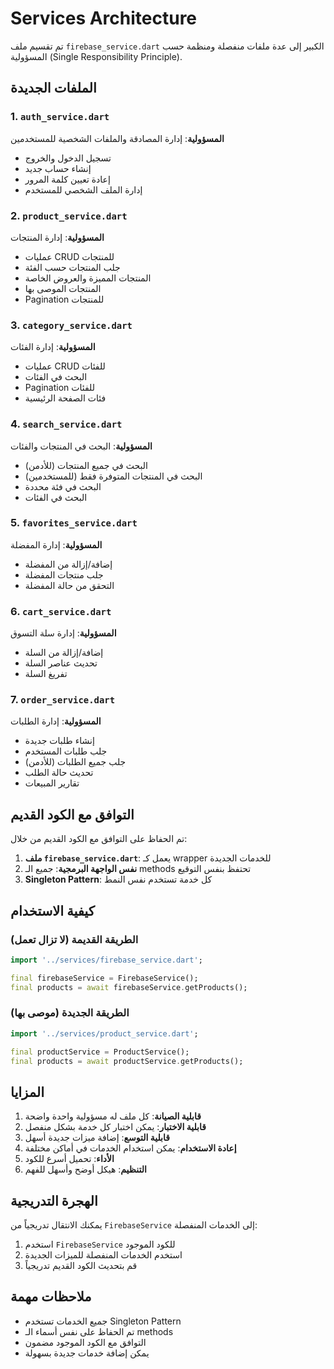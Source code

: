 # Services Architecture

تم تقسيم ملف `firebase_service.dart` الكبير إلى عدة ملفات منفصلة ومنظمة حسب المسؤولية (Single Responsibility Principle).

## الملفات الجديدة

### 1. `auth_service.dart`
**المسؤولية**: إدارة المصادقة والملفات الشخصية للمستخدمين
- تسجيل الدخول والخروج
- إنشاء حساب جديد
- إعادة تعيين كلمة المرور
- إدارة الملف الشخصي للمستخدم

### 2. `product_service.dart`
**المسؤولية**: إدارة المنتجات
- عمليات CRUD للمنتجات
- جلب المنتجات حسب الفئة
- المنتجات المميزة والعروض الخاصة
- المنتجات الموصى بها
- Pagination للمنتجات

### 3. `category_service.dart`
**المسؤولية**: إدارة الفئات
- عمليات CRUD للفئات
- البحث في الفئات
- Pagination للفئات
- فئات الصفحة الرئيسية

### 4. `search_service.dart`
**المسؤولية**: البحث في المنتجات والفئات
- البحث في جميع المنتجات (للأدمن)
- البحث في المنتجات المتوفرة فقط (للمستخدمين)
- البحث في فئة محددة
- البحث في الفئات

### 5. `favorites_service.dart`
**المسؤولية**: إدارة المفضلة
- إضافة/إزالة من المفضلة
- جلب منتجات المفضلة
- التحقق من حالة المفضلة

### 6. `cart_service.dart`
**المسؤولية**: إدارة سلة التسوق
- إضافة/إزالة من السلة
- تحديث عناصر السلة
- تفريغ السلة

### 7. `order_service.dart`
**المسؤولية**: إدارة الطلبات
- إنشاء طلبات جديدة
- جلب طلبات المستخدم
- جلب جميع الطلبات (للأدمن)
- تحديث حالة الطلب
- تقارير المبيعات

## التوافق مع الكود القديم

تم الحفاظ على التوافق مع الكود القديم من خلال:

1. **ملف `firebase_service.dart`**: يعمل كـ wrapper للخدمات الجديدة
2. **نفس الواجهة البرمجية**: جميع الـ methods تحتفظ بنفس التوقيع
3. **Singleton Pattern**: كل خدمة تستخدم نفس النمط

## كيفية الاستخدام

### الطريقة القديمة (لا تزال تعمل)
```dart
import '../services/firebase_service.dart';

final firebaseService = FirebaseService();
final products = await firebaseService.getProducts();
```

### الطريقة الجديدة (موصى بها)
```dart
import '../services/product_service.dart';

final productService = ProductService();
final products = await productService.getProducts();
```

## المزايا

1. **قابلية الصيانة**: كل ملف له مسؤولية واحدة واضحة
2. **قابلية الاختبار**: يمكن اختبار كل خدمة بشكل منفصل
3. **قابلية التوسع**: إضافة ميزات جديدة أسهل
4. **إعادة الاستخدام**: يمكن استخدام الخدمات في أماكن مختلفة
5. **الأداء**: تحميل أسرع للكود
6. **التنظيم**: هيكل أوضح وأسهل للفهم

## الهجرة التدريجية

يمكنك الانتقال تدريجياً من `FirebaseService` إلى الخدمات المنفصلة:

1. استخدم `FirebaseService` للكود الموجود
2. استخدم الخدمات المنفصلة للميزات الجديدة
3. قم بتحديث الكود القديم تدريجياً

## ملاحظات مهمة

- جميع الخدمات تستخدم Singleton Pattern
- تم الحفاظ على نفس أسماء الـ methods
- التوافق مع الكود الموجود مضمون
- يمكن إضافة خدمات جديدة بسهولة 
